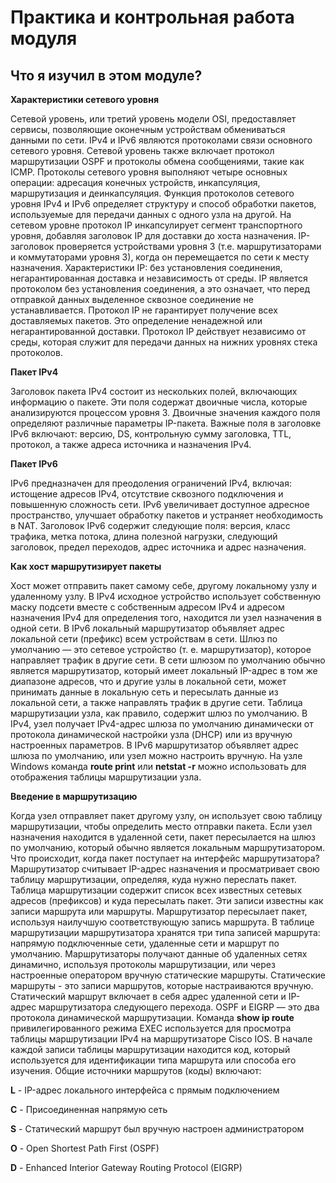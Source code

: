 #  Практика и контрольная работа модуля

<!-- 8.6.1 -->
##  Что я изучил в этом модуле?

**Характеристики сетевого уровня**

Сетевой уровень, или третий уровень модели OSI, предоставляет сервисы, позволяющие оконечным устройствам обмениваться данными по сети. IPv4 и IPv6 являются протоколами связи основного сетевого уровня. Сетевой уровень также включает протокол маршрутизации OSPF и протоколы обмена сообщениями, такие как ICMP. Протоколы сетевого уровня выполняют четыре основных операции: адресация конечных устройств, инкапсуляция, маршрутизация и деинкапсуляция. Функция протоколов сетевого уровня IPv4 и IPv6 определяет структуру и способ обработки пакетов, используемые для передачи данных с одного узла на другой. На сетевом уровне протокол IP инкапсулирует сегмент транспортного уровня, добавляя заголовок IP для доставки до хоста назначения. IP-заголовок проверяется устройствами уровня 3 (т.е. маршрутизаторами и коммутаторами уровня 3), когда он перемещается по сети к месту назначения. Характеристики IP: без установления соединения, негарантированная доставка и независимость от среды. IP является протоколом без установления соединения, а это означает, что перед отправкой данных выделенное сквозное соединение не устанавливается. Протокол IP не гарантирует получение всех доставляемых пакетов. Это определение ненадежной или негарантированной доставки. Протокол IP действует независимо от среды, которая служит для передачи данных на нижних уровнях стека протоколов.

**Пакет IPv4**

Заголовок пакета IPv4 состоит из нескольких полей, включающих  информацию о пакете. Эти поля содержат двоичные числа, которые анализируются процессом уровня 3. Двоичные значения каждого поля определяют различные параметры IP-пакета. Важные поля в заголовке IPv6 включают: версию, DS, контрольную сумму заголовка, TTL, протокол, а также адреса источника и назначения IPv4.

**Пакет IPv6**

IPv6 предназначен для преодоления ограничений IPv4, включая: истощение адресов IPv4, отсутствие сквозного подключения и повышенную сложность сети. IPv6 увеличивает доступное адресное пространство, улучшает обработку пакетов и устраняет необходимость в NAT. Заголовок IPv6 содержит следующие поля: версия, класс трафика, метка потока, длина полезной нагрузки, следующий заголовок, предел переходов, адрес источника и адрес назначения.

**Как хост маршрутизирует пакеты**

Хост может отправить пакет самому себе, другому локальному узлу и удаленному узлу. В IPv4 исходное устройство использует собственную маску подсети вместе с собственным адресом IPv4 и адресом назначения IPv4 для определения того, находится ли узел назначения в одной сети. В IPv6 локальный маршрутизатор объявляет адрес локальной сети (префикс) всем устройствам в сети. Шлюз по умолчанию — это сетевое устройство (т. е. маршрутизатор), которое направляет трафик в другие сети. В сети шлюзом по умолчанию обычно является маршрутизатор, который имеет локальный IP-адрес в том же диапазоне адресов, что и другие узлы в локальной сети, может принимать данные в локальную сеть и пересылать данные из локальной сети, а также направлять трафик в другие сети. Таблица маршрутизации узла, как правило, содержит шлюз по умолчанию. В IPv4, узел получает IPv4-адрес шлюза по умолчанию динамически от протокола динамической настройки узла (DHCP) или из вручную настроенных параметров. В IPv6 маршрутизатор объявляет адрес шлюза по умолчанию, или узел можно настроить вручную. На узле Windows команда **route print** или **netstat -r** можно использовать для отображения таблицы маршрутизации узла.

**Введение в маршрутизацию**

Когда узел отправляет пакет другому узлу, он использует свою таблицу маршрутизации, чтобы определить место отправки пакета. Если узел назначения находится в удаленной сети, пакет пересылается на шлюз по умолчанию, который обычно является локальным маршрутизатором. Что происходит, когда пакет поступает на интерфейс маршрутизатора? Маршрутизатор считывает IP-адрес назначения и просматривает свою таблицу маршрутизации, определяя, куда нужно переслать пакет. Таблица маршрутизации содержит список всех известных сетевых адресов (префиксов) и куда пересылать пакет. Эти записи известны как записи маршрута или маршруты. Маршрутизатор пересылает пакет, используя наилучшую соответствующую запись маршрута. В таблице маршрутизации маршрутизатора хранятся три типа записей маршрута: напрямую подключенные сети, удаленные сети и маршрут по умолчанию. Маршрутизаторы получают данные об удаленных сетях динамично, используя протоколы маршрутизации, или через настроенные оператором вручную статические маршруты. Статические маршруты - это записи маршрутов, которые настраиваются вручную. Статический маршрут включает в себя адрес удаленной сети и IP-адрес маршрутизатора следующего перехода. OSPF и EIGRP — это два протокола динамической маршрутизации. Команда **show ip route** привилегированного режима EXEC используется для просмотра таблицы маршрутизации IPv4 на маршрутизаторе Cisco IOS. В начале каждой записи таблицы маршрутизации находится код, который используется для идентификации типа маршрута или способа его изучения. Общие источники маршрутов (коды) включают:

**L** - IP-адрес локального интерфейса с прямым подключением

**C** - Присоединенная напрямую сеть

**S** - Статический маршрут был вручную настроен администратором

**O** - Open Shortest Path First (OSPF)

**D** - Enhanced Interior Gateway Routing Protocol (EIGRP)

<!-- 8.6.2 -->
<!-- quiz -->

